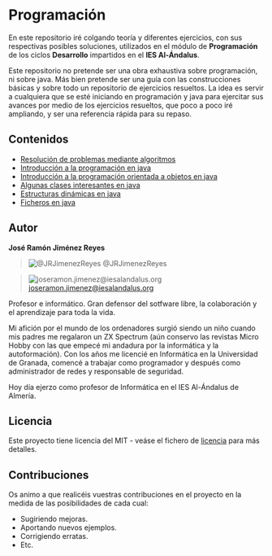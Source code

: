 # Programación

En este repositorio iré colgando teoría y diferentes ejercicios, con sus respectivas posibles soluciones, utilizados en el módulo de **Programación** de los ciclos **Desarrollo** impartidos en el **IES Al-Ándalus**.

Este repositorio no pretende ser una obra exhaustiva sobre programación, ni sobre java. Más bien pretende ser una guía con las construcciones básicas y sobre todo un repositorio de ejercicios resueltos. La idea es servir a cualquiera que se esté iniciando en programación y java para ejercitar sus avances por medio de los ejercicios resueltos, que poco a poco iré ampliando, y ser una referencia rápida para su repaso.

## Contenidos
- [Resolución de problemas mediante algoritmos](algoritmos/)
- [Introducción a la programación en java](introduccionJava/)
- [Introducción a la programación orientada a objetos en java](introduccionPOO/)
- [Algunas clases interesantes en java](clasesInteresantesJava/)
- [Estructuras dinámicas en java](estructurasDinamicasJava/)
- [Ficheros en java](ficheros/)

## Autor

 **José Ramón Jiménez Reyes**

  > ![@JRJimenezReyes](assets/images/github.png) @JRJimenezReyes

  > ![joseramon.jimenez@iesalandalus.org](assets/images/mail.png) joseramon.jimenez@iesalandalus.org

Profesor e informático. Gran defensor del sotfware libre, la colaboración y el aprendizaje para toda la vida.

Mi afición por el mundo de los ordenadores surgió siendo un niño cuando mis padres me regalaron un ZX Spectrum (aún conservo las revistas Micro Hobby con las que empecé mi andadura por la informática y la autoformación). Con los años me licencié en Informática en la Universidad de Granada, comencé a trabajar como programador y después como administrador de redes y responsable de seguridad.

Hoy día ejerzo como profesor de Informática en el IES Al-Ándalus de Almería.

## Licencia

Este proyecto tiene licencia del MIT - veáse el fichero de [licencia](LICENSE) para más detalles.

## Contribuciones

Os animo a que realicéis vuestras contribuciones en el proyecto en la medida de las posibilidades de cada cual:

- Sugiriendo mejoras.
- Aportando nuevos ejemplos.
- Corrigiendo erratas.
- Etc.
